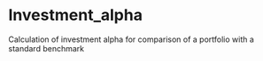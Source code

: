 # Investment_alpha
Calculation of investment alpha for comparison of a portfolio with a standard benchmark
